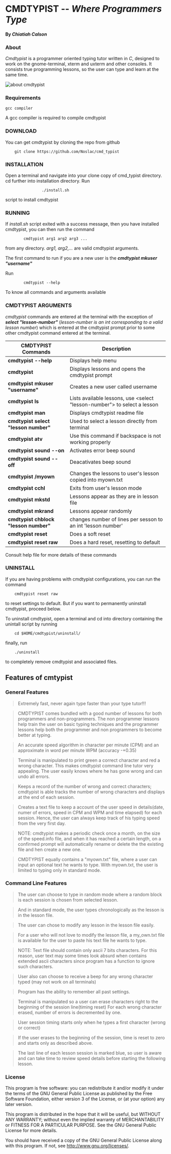 # CMDTYPIST -- _Where Programmers Type_

#### By _Chiatiah Calson_

### About

_Cmdtypist_ is a programmer oriented typing tutor written in _C_, 
designed to work on the gnome-terminal, xterm and uxterm and other consoles.  It 
consists true programming lessons, so the user can type and learn at the same time.

![about cmdtypist](https://raw.githubusercontent.com/Noslac/cmd_typist/master/about.gif)

### Requirements

	gcc compiler

A gcc compiler is required to compile cmdtypist	

### DOWNLOAD

You can get cmdtypist by cloning the repo from github
		
		git clone https://github.com/Noslac/cmd_typist

### INSTALLATION

Open a terminal and navigate into your clone copy of cmd_typist directory. cd further into installation directory. Run

					./install.sh 

script to install cmdtypist

### RUNNING


If _install.sh_ script exited with a success message, then you have installed cmdtypist, you can then run the command 

			cmdtypist arg1 arg2 arg3 ...

from any directory. _arg1, arg2,..._ are valid cmdtypist arguments.

The first command to run if you are a new user is the **_cmdtypist mkuser "username"_** 
 
Run
		
			cmdtypist --help

To know all commands and arguments available

### CMDTYPIST ARGUMENTS

_cmdtypist_ commands are entered at the terminal with the exception of **_select "lesson-number"_** (_lesson-number is an int corresponding to a valid lesson number_) which is entered at the cmdtypist prompt prior to some other cmdtypist command entered at the terminal. 

CMDTYPIST Commands | Description
------------ | -------------
**cmdtypist --help** | Displays help menu
**cmdtypist**| Displays lessons and opens the cmdtypist prompt 
**cmdtypist mkuser "username"** | Creates a new user called username
**cmdtypist ls** | Lists available lessons, use <select "lesson-number"> to select a lesson
**cmdtypist man** | Displays cmdtypist readme file
**cmdtypist select "lesson number"** | Used to select a lesson directly from terminal 
**cmdtypist atv**| Use this command if backspace is not working properly
**cmdtypist sound --on** | Activates error beep sound
**cmdtypist sound --off** | Deacativates beep sound
**cmdtypist /myown** | Changes the lessons to user's lesson copied into myown.txt
**cmdtypist cchl** | Exits from user's lesson mode 
**cmdtypist mkstd** | Lessons appear as they are in lesson file 
**cmdtypist mkrand** | Lessons appear randomly
**cmdtypist chblock "lesson number"** | changes number of lines per sesson to an int 'lesson number'
**cmdtypist reset** | Does a soft reset 
**cmdtypist reset raw** | Does a hard reset, resetting to default 

Consult help file for more details of these commands


### UNINSTALL

If you are having problems with cmdtypist configurations, you can run the 
command
	
		cmdtypist reset raw

to reset settings to default. But if you want to permanently uninstall cmdtypist, 
proceed below.

To uninstall cmdtypist, open a terminal and cd into directory containing the 
unintall script by running

		cd $HOME/cmdtypist/uninstall/

finally, run

		./uninstall

to completely remove cmdtypist and associated files.

## Features of cmtypist

### General Features


>Extremely fast, never again type faster than your type tutor!!!

>CMDTYPIST comes bundled with a good number of lessons for both programmers
and non-programmers. The non programmer lessons help train the user on 
basic typing techniques and the programmer lessons help both the programmer
and non programmers to become better at typing.

>An accurate speed algorithm in character per minute (CPM) and an approximate
in word per minute WPM (accuracy -+0.35)

>Terminal is manipulated to print green a correct character and red a wrong
character. This makes cmdtypist command line tutor very appealing. The user
easily knows where he has gone wrong and can undo all errors.

>Keeps a record of the number of wrong and correct characters; cmdtypist is able
tracks the number of wrong characters and displays at the end of each session.

>Creates a text file to keep a account of the user speed in details(date,
numer of errors, speed in CPM and WPM and time elapsed) for each session. Hence, 
the user can always keep track of his typing speed from the very first day.

>NOTE: cmdtypist makes a periodic check once a month, on the size of the 
speed.info file, and when it has reached a certain length, on a confirmed prompt
will automatically rename or delete the the existing file and hen create a new one.


>CMDTYPIST equally contains a "myown.txt" file, where a user can input an optional
text he wants to type. With myown.txt, the user is limited to typing only in 
standard mode.


### Command Line Features


>The user can choose to type in random mode where a random block is each 
session is chosen from selected lesson.

>And in standard mode, the user types chronologically as the lesson is in
the lesson file. 

>The user can chose to modify any lesson in the lesson file easily.

>For a user who will not love to modify the lesson file, a my_own.txt file
is available for the user to paste his text file he wants to type.

>NOTE: Text file should contain only ascii 7 bits characters. For this reason,
user text may some times look absurd when contains extended ascii characters 
since program has a function to ignore such characters.

>User also can choose to receive a beep for any wrong character typed (may
not work on all terminals)

>Program has the ability to remember all past settings.

>Terminal is manipulated so a user can erase characters right to the beginning
of the session line(timing reset) For each wrong character erased, number of 
errors is decremented by one.

>User session timing starts only when he types a first character (wrong or 
correct)

>If the user erases to the beginning of the session, time is reset to zero
and starts only as described above.

>The last line of each lesson session is marked blue, so user is aware and 
can take time to review speed details before starting the following lesson.

### License

This program is free software: you can redistribute it and/or modify
it under the terms of the GNU General Public License as published by
the Free Software Foundation, either version 3 of the License, or
(at your option) any later version.

This program is distributed in the hope that it will be useful,
but WITHOUT ANY WARRANTY; without even the implied warranty of
MERCHANTABILITY or FITNESS FOR A PARTICULAR PURPOSE.  See the
GNU General Public License for more details.

You should have received a copy of the GNU General Public License
along with this program.  If not, see <http://www.gnu.org/licenses/>.

